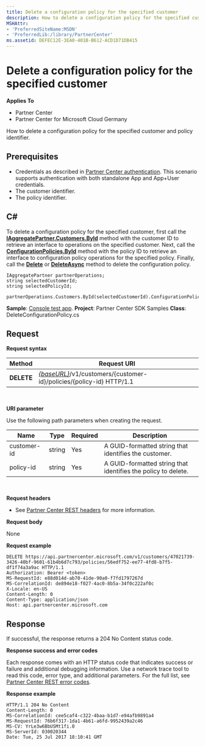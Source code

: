 ```yaml
---
title: Delete a configuration policy for the specified customer
description: How to delete a configuration policy for the specified customer and policy identifier.
MSHAttr:
- 'PreferredSiteName:MSDN'
- 'PreferredLib:/library/PartnerCenter'
ms.assetid: DEFEC12E-3EA0-401B-B612-ACD1D71DB415
---
```


# Delete a configuration policy for the specified customer


**Applies To**

-   Partner Center
-   Partner Center for Microsoft Cloud Germany

How to delete a configuration policy for the specified customer and policy identifier.

## <span id="Prerequisites"></span><span id="prerequisites"></span><span id="PREREQUISITES"></span>Prerequisites


-   Credentials as described in [Partner Center authentication](partner-center-authentication.md). This scenario supports authentication with both standalone App and App+User credentials.
-   The customer identifier.
-   The policy identifier.

## <span id="C_"></span><span id="c_"></span>C#


To delete a configuration policy for the specified customer, first call the [**IAggregatePartner.Customers.ById**](https://review.docs.microsoft.com/dotnet/api/microsoft.store.partnercenter.customers.icustomercollection.byid) method with the customer ID to retrieve an interface to operations on the specified customer. Next, call the [**ConfigurationPolicies.ById**](https://review.docs.microsoft.com/dotnet/api/microsoft.store.partnercenter.devicesdeployment.iconfigurationpolicycollection.byid) method with the policy ID to retrieve an interface to configuration policy operations for the specified policy. Finally, call the [**Delete**](https://review.docs.microsoft.com/dotnet/api/microsoft.store.partnercenter.devicesdeployment.iconfigurationpolicy.delete) or [**DeleteAsync**](https://review.docs.microsoft.com/dotnet/api/microsoft.store.partnercenter.devicesdeployment.iconfigurationpolicy.deleteasync) method to delete the configuration policy.

```
IAggregatePartner partnerOperations;
string selectedCustomerId; 
string selectedPolicyId;
           
partnerOperations.Customers.ById(selectedCustomerId).ConfigurationPolicies.ById(selectedPolicyId).Delete();
```

**Sample**: [Console test app](console-test-app.md). **Project**: Partner Center SDK Samples **Class**: DeleteConfigurationPolicy.cs

## <span id="Request"></span><span id="request"></span><span id="REQUEST"></span>Request


**Request syntax**

| Method     | Request URI                                                                                          |
|------------|------------------------------------------------------------------------------------------------------|
| **DELETE** | [*{baseURL}*](partner-center-rest-urls.md)/v1/customers/{customer-id}/policies/{policy-id} HTTP/1.1 |

 

**URI parameter**

Use the following path parameters when creating the request.

| Name        | Type   | Required | Description                                                   |
|-------------|--------|----------|---------------------------------------------------------------|
| customer-id | string | Yes      | A GUID-formatted string that identifies the customer.         |
| policy-id   | string | Yes      | A GUID-formatted string that identifies the policy to delete. |

 

**Request headers**

-   See [Partner Center REST headers](headers.md) for more information.

**Request body**

None

**Request example**

```
DELETE https://api.partnercenter.microsoft.com/v1/customers/47021739-3426-40bf-9601-61b4b6d7c793/policies/56edf752-ee77-4fd8-b7f5-df1f74a3a9ac HTTP/1.1
Authorization: Bearer <token> 
MS-RequestId: e88d014d-ab70-41de-90a0-f7fd1797267d
MS-CorrelationId: de894e18-f027-4ac0-8b5a-34f0c222af0c
X-Locale: en-US
Content-Length: 0
Content-Type: application/json
Host: api.partnercenter.microsoft.com
```

## <span id="Response"></span><span id="response"></span><span id="RESPONSE"></span>Response


If successful, the response returns a 204 No Content status code.

**Response success and error codes**

Each response comes with an HTTP status code that indicates success or failure and additional debugging information. Use a network trace tool to read this code, error type, and additional parameters. For the full list, see [Partner Center REST error codes](error-codes.md).

**Response example**

```
HTTP/1.1 204 No Content
Content-Length: 0
MS-CorrelationId: cee5caf4-c322-4baa-b1d7-e94afb9891a4
MS-RequestId: 76b6f317-1da1-4b61-a6fd-9952439a2c46
MS-CV: YrLe3w6BbUSMt1fi.0
MS-ServerId: 030020344
Date: Tue, 25 Jul 2017 18:10:41 GMT
```

 

 




